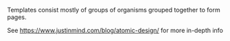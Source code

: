 Templates consist mostly of groups of organisms grouped together to form pages.

See https://www.justinmind.com/blog/atomic-design/ for more in-depth info